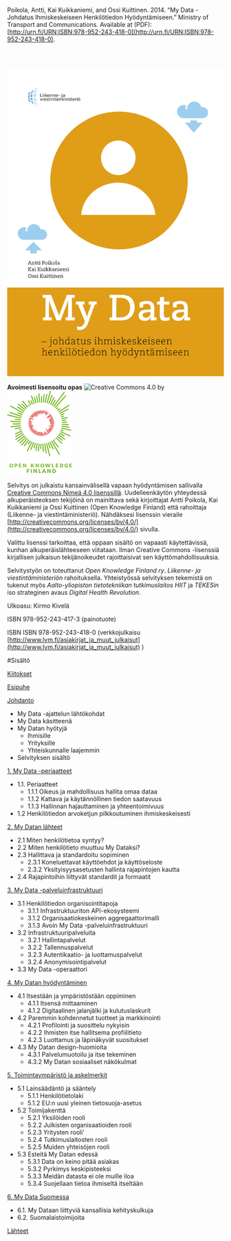 Poikola, Antti, Kai Kuikkaniemi, and Ossi Kuittinen. 2014. “My Data - Johdatus Ihmiskeskeiseen Henkilötiedon Hyödyntämiseen.” Ministry of Transport and Communications. Available at (PDF):[http://urn.fi/URN:ISBN:978-952-243-418-0](http://urn.fi/URN:ISBN:978-952-243-418-0).

</br></br>

![My Data -johdatus ihmiskeskeiseen henkilötiedon hyödyntämiseen][image-cover]

**Avoimesti lisensoitu opas**
![Creative Commons 4.0 by][image-cc-logo]   ![Open Knowledge Finland][image-okf-logo]

Selvitys on julkaistu kansainvälisellä vapaan hyödyntämisen sallivalla[ Creative Commons Nimeä 4.0 lisenssillä](http://creativecommons.org/licenses/by/4.0/deed.en_US). Uudelleenkäytön yhteydessä alkuperäisteoksen tekijöinä on mainittava sekä kirjoittajat Antti Poikola, Kai Kuikkaniemi ja Ossi Kuittinen (Open Knowledge Finland) että rahoittaja (Liikenne- ja viestintäministeriö). Nähdäksesi lisenssin vieraile [http://creativecommons.org/licenses/by/4.0/](http://creativecommons.org/licenses/by/4.0/) sivulla.

Valittu lisenssi tarkoittaa, että oppaan sisältö on vapaasti käytettävissä, kunhan alkuperäislähteeseen viitataan. Ilman Creative Commons -lisenssiä kirjallisen julkaisun tekijänoikeudet rajoittaisivat sen käyttömahdollisuuksia.

Selvitystyön on toteuttanut *Open Knowledge Finland ry*. *Liikenne- ja viestintäministeriön* rahoituksella. Yhteistyössä selvityksen tekemistä on tukenut myös *Aalto-yliopiston tietotekniikan tutkimuslaitos HIIT* ja *TEKESin* iso strateginen avaus *Digital Health Revolution*.

Ulkoasu: Kirmo Kivelä

ISBN 978-952-243-417-3 (painotuote)

ISBN ISBN 978-952-243-418-0 (verkkojulkaisu [http://www.lvm.fi/asiakirjat_ja_muut_julkaisut](http://www.lvm.fi/asiakirjat_ja_muut_julkaisut) )

#Sisältö

[Kiitokset](00-2-kiitokset.markdown)

[Esipuhe](00-3-esipuhe.markdown)

[Johdanto](00-johdanto.markdown)

- My Data -ajattelun lähtökohdat
- My Data käsitteenä
- My Datan hyötyjä
	- Ihmisille
	- Yrityksille
	- Yhteiskunnalle laajemmin
- Selvityksen sisältö

[1. My Data -periaatteet](01-my-data-periaatteet.markdown)

- 1.1. Periaatteet
	- 1.1.1 Oikeus ja mahdollisuus hallita omaa dataa
	- 1.1.2 Kattava ja käytännöllinen tiedon saatavuus
	- 1.1.3 Hallinnan hajauttaminen ja yhteentoimivuus
- 1.2 Henkilötiedon arvoketjun pilkkoutuminen ihmiskeskeisesti

[2. My Datan lähteet](02-my-datan-lahteet.markdown)

- 2.1 Miten henkilötietoa syntyy?
- 2.2 Miten henkilötieto muuttuu My Dataksi?
- 2.3 Hallittava ja standardoitu sopiminen
	- 2.3.1 Koneluettavat käyttöehdot ja käyttöseloste
	- 2.3.2 Yksityisyysasetusten hallinta rajapintojen kautta
- 2.4 Rajapintoihin liittyvät standardit ja formaatit

[3. My Data -palveluinfrastruktuuri](03-my-data-palveluinfrastruktuuri.markdown)

- 3.1 Henkilötiedon organisointitapoja
	- 3.1.1 Infrastruktuuriton API-ekosysteemi
	- 3.1.2 Organisaatiokeskeinen aggregaattorimalli
	- 3.1.3 Avoin My Data -palveluinfrastruktuuri
- 3.2 Infrastruktuuripalveluita
	- 3.2.1 Hallintapalvelut
	- 3.2.2 Tallennuspalvelut
	- 3.2.3 Autentikaatio- ja luottamuspalvelut
	- 3.2.4 Anonymisointipalvelut
- 3.3 My Data -operaattori

[4. My Datan hyödyntäminen](04-my-datan-hyodyntaminen.markdown)

- 4.1 Itsestään ja ympäristöstään oppiminen
	- 4.1.1 Itsensä mittaaminen
	- 4.1.2 Digitaalinen jalanjälki ja kulutuslaskurit
- 4.2 Paremmin kohdennetut tuotteet ja markkinointi
	- 4.2.1 Profilointi ja suosittelu nykyisin
	- 4.2.2 Ihmisten itse hallitsema profiilitieto
	- 4.2.3 Luottamus ja läpinäkyvät suositukset
- 4.3 My Datan design-huomioita
	- 4.3.1 Palvelumuotoilu ja itse tekeminen
	- 4.3.2 My Datan sosiaaliset näkökulmat

[5. Toimintaympäristö ja askelmerkit](05-toimintaymparisto-ja-askelmerkit.markdown)

- 5.1 Lainsäädäntö ja sääntely
	- 5.1.1 Henkilötietolaki
	- 5.1.2 EU:n uusi yleinen tietosuoja-asetus
- 5.2 Toimijakenttä
	- 5.2.1 Yksilöiden rooli
	- 5.2.2 Julkisten organisaatioiden rooli
	- 5.2.3 Yritysten rooli'
	- 5.2.4 Tutkimuslaitosten rooli
	- 5.2.5 Muiden yhteisöjen rooli
- 5.3 Esteitä My Datan edessä
	- 5.3.1 Data on keino pitää asiakas
	- 5.3.2 Pyrkimys keskipisteeksi
	- 5.3.3 Meidän datasta ei ole muille iloa
	- 5.3.4 Suojellaan tietoa ihmiseltä itseltään

[6. My Data Suomessa](06-my-data-suomessa.markdown)

- 6.1. My Dataan liittyviä kansallisia kehityskulkuja
- 6.2. Suomalaistoimijoita

[Lähteet](XX-1-lahdeluettelo.markdown)


[image-cc-logo]: images/image-cc-icon.jpg
[image-okf-logo]: images/image-okf-logo.jpg
[image-cover]: images/image-cover.jpg